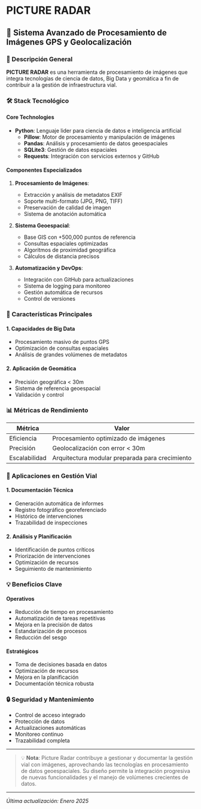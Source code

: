 # PICTURE RADAR

## 🚀 Sistema Avanzado de Procesamiento de Imágenes GPS y Geolocalización

### 📝 Descripción General

**PICTURE RADAR** es una herramienta de procesamiento de imágenes que integra tecnologías de ciencia de datos, Big Data y geomática a fin de contribuir a la gestión de infraestructura vial.

### 🛠️ Stack Tecnológico

#### Core Technologies
- **Python**: Lenguaje lider para ciencia de datos e inteligencia artificial
  - **Pillow**: Motor de procesamiento y manipulación de imágenes
  - **Pandas**: Análisis y procesamiento de datos geoespaciales
  - **SQLite3**: Gestión de datos espaciales
  - **Requests**: Integración con servicios externos y GitHub

#### Componentes Especializados

1. **Procesamiento de Imágenes**:
   - Extracción y análisis de metadatos EXIF
   - Soporte multi-formato (JPG, PNG, TIFF)
   - Preservación de calidad de imagen
   - Sistema de anotación automática

2. **Sistema Geoespacial**:
   - Base GIS con +500,000 puntos de referencia
   - Consultas espaciales optimizadas
   - Algoritmos de proximidad geográfica
   - Cálculos de distancia precisos

3. **Automatización y DevOps**:
   - Integración con GitHub para actualizaciones
   - Sistema de logging para monitoreo
   - Gestión automática de recursos
   - Control de versiones

### 🎯 Características Principales

#### 1. Capacidades de Big Data
- Procesamiento masivo de puntos GPS
- Optimización de consultas espaciales
- Análisis de grandes volúmenes de metadatos

#### 2. Aplicación de Geomática
- Precisión geográfica < 30m
- Sistema de referencia geoespacial
- Validación y control 


### 📊 Métricas de Rendimiento

| Métrica | Valor |
|---------|-------|
| Eficiencia | Procesamiento optimizado de imágenes |
| Precisión | Geolocalización con error < 30m |
| Escalabilidad | Arquitectura modular preparada para crecimiento |

### 🎯 Aplicaciones en Gestión Vial

#### 1. Documentación Técnica
- Generación automática de informes
- Registro fotográfico georeferenciado
- Histórico de intervenciones
- Trazabilidad de inspecciones

#### 2. Análisis y Planificación
- Identificación de puntos críticos
- Priorización de intervenciones
- Optimización de recursos
- Seguimiento de mantenimiento

### 💡 Beneficios Clave

#### Operativos
- Reducción de tiempo en procesamiento
- Automatización de tareas repetitivas
- Mejora en la precisión de datos
- Estandarización de procesos
- Reducción del sesgo 

#### Estratégicos
- Toma de decisiones basada en datos
- Optimización de recursos
- Mejora en la planificación
- Documentación técnica robusta

### 🔒 Seguridad y Mantenimiento

- Control de acceso integrado
- Protección de datos
- Actualizaciones automáticas
- Monitoreo continuo
- Trazabilidad completa

---

> 💡 **Nota**: Picture Radar contribuye a gestionar y documentar la gestión vial con imágenes, aprovechando las tecnologías en procesamiento de datos geoespaciales. Su diseño permite la integración progresiva de nuevas funcionalidades y el manejo de volúmenes crecientes de datos.

---
*Última actualización: Enero 2025*

